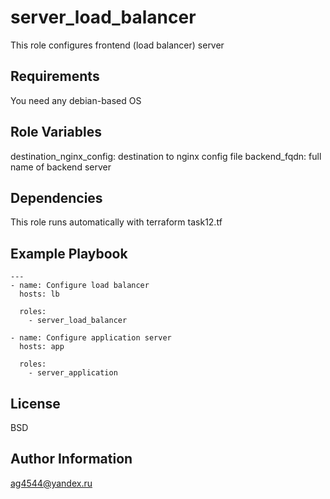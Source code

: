 server_load_balancer
=========

This role configures frontend (load balancer) server

Requirements
------------

You need any debian-based OS

Role Variables
--------------

destination_nginx_config: destination to nginx config file
backend_fqdn: full name of backend server

Dependencies
------------

This role runs automatically with terraform task12.tf

Example Playbook
----------------


```
---
- name: Configure load balancer
  hosts: lb

  roles:
    - server_load_balancer

- name: Configure application server
  hosts: app

  roles:
    - server_application
```

License
-------

BSD

Author Information
------------------
ag4544@yandex.ru
